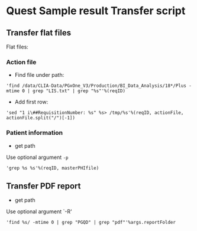 # Quest Sample result Transfer script

## Transfer flat files
Flat files:
### Action file

+ Find file under path:
```
'find /data/CLIA-Data/PGxOne_V3/Production/BI_Data_Analysis/18*/Plus -mtime 0 | grep "LIS.txt" | grep "%s"'%(reqID)
```
+ Add first row:
```
'sed "1 i\##RequisitionNumber: %s" %s> /tmp/%s'%(reqID, actionFile, actionFile.split("/")[-1])
```

### Patient information

+ get path

Use optional argument `-p`
```
'grep %s %s'%(reqID, masterPHIfile)
```
## Transfer PDF report

+ get path

Use optional argument `-R'
```
'find %s/ -mtime 0 | grep "PGQD" | grep "pdf"'%args.reportFolder
````


